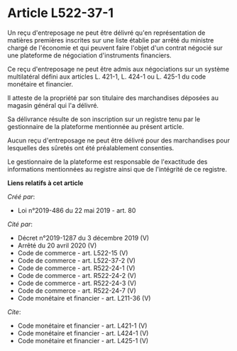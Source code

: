 # Article L522-37-1

Un reçu d'entreposage ne peut être délivré qu'en représentation de matières premières inscrites sur une liste établie par
arrêté du ministre chargé de l'économie et qui peuvent faire l'objet d'un contrat négocié sur une plateforme de négociation
d'instruments financiers. 

Ce reçu d'entreposage ne peut être admis aux négociations sur un système multilatéral défini aux articles L. 421-1, L. 424-1
ou L. 425-1 du code monétaire et financier. 

Il atteste de la propriété par son titulaire des marchandises déposées au magasin général qui l'a délivré. 

Sa délivrance résulte de son inscription sur un registre tenu par le gestionnaire de la plateforme mentionnée au présent
article. 

Aucun reçu d'entreposage ne peut être délivré pour des marchandises pour lesquelles des sûretés ont été préalablement
consenties. 

Le gestionnaire de la plateforme est responsable de l'exactitude des informations mentionnées au registre ainsi que de
l'intégrité de ce registre.

**Liens relatifs à cet article**

_Créé par_:

  - Loi n°2019-486 du 22 mai 2019 - art. 80

_Cité par_:

  - Décret n°2019-1287 du 3 décembre 2019 (V)
  - Arrêté du 20 avril 2020 (V)
  - Code de commerce - art. L522-15 (V)
  - Code de commerce - art. L522-37-2 (V)
  - Code de commerce - art. R522-24-1 (V)
  - Code de commerce - art. R522-24-2 (V)
  - Code de commerce - art. R522-24-3 (V)
  - Code de commerce - art. R522-24-7 (V)
  - Code monétaire et financier - art. L211-36 (V)

_Cite_:

  - Code monétaire et financier - art. L421-1 (V)
  - Code monétaire et financier - art. L424-1 (V)
  - Code monétaire et financier - art. L425-1 (V)
